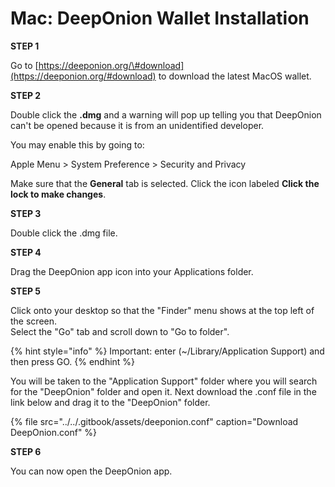 # Mac: DeepOnion Wallet Installation

**STEP 1**

Go to [https://deeponion.org/\#download](https://deeponion.org/#download) to download the latest MacOS wallet.

**STEP 2**

Double click the **.dmg** and a warning will pop up telling you that DeepOnion can't be opened because it is from an unidentified developer.

You may enable this by going to:

Apple Menu &gt; System Preference &gt; Security and Privacy

Make sure that the **General** tab is selected. Click the icon labeled **Click the lock to make changes**.

**STEP 3**

Double click the .dmg file.

**STEP 4**

Drag the DeepOnion app icon into your Applications folder.

**STEP 5**

Click onto your desktop so that the "Finder" menu shows at the top left of the screen.  
Select the "Go" tab and scroll down to "Go to folder".

{% hint style="info" %}
Important: enter \(~/Library/Application Support\) and then press GO.
{% endhint %}

You will be taken to the "Application Support" folder where you will search for the "DeepOnion" folder and open it. Next download the .conf file in the link below and drag it to the "DeepOnion" folder.

{% file src="../../.gitbook/assets/deeponion.conf" caption="Download DeepOnion.conf" %}

**STEP 6**

You can now open the DeepOnion app.

